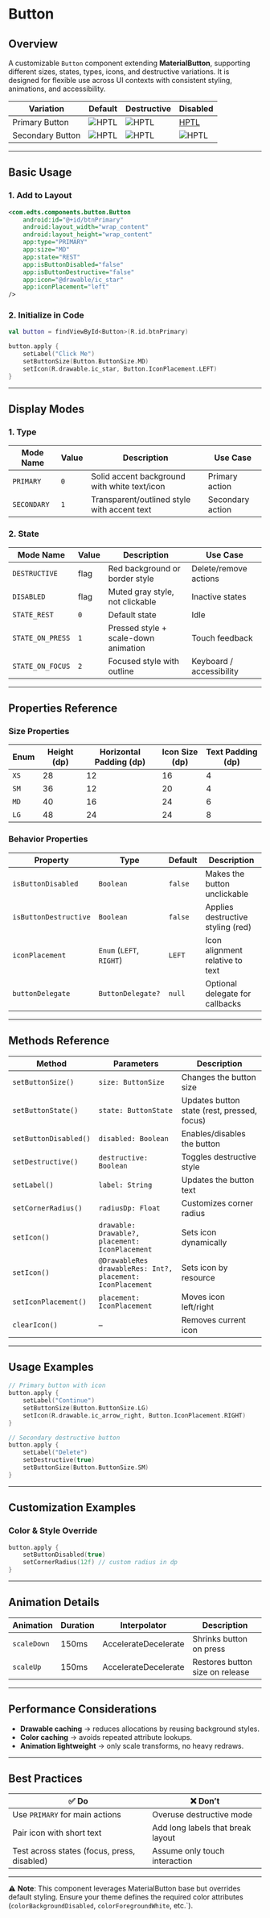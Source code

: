 # Button

## Overview
A customizable `Button` component extending **MaterialButton**, supporting different sizes, states, types, icons, and destructive variations. It is designed for flexible use across UI contexts with consistent styling, animations, and accessibility.


| Variation        | Default                                                                                                                           | Destructive | Disabled |
|------------------|-----------------------------------------------------------------------------------------------------------------------------------| ------- | ------- |
| Primary Button   | ![HPTL](https://res.cloudinary.com/dpdbzlnhr/image/upload/c_scale,w_200/v1759218901/Screenshot_2025-09-30_at_14.53.03_kyelw4.png) | ![HPTL](https://res.cloudinary.com/dpdbzlnhr/image/upload/c_scale,w_200/v1759219205/Screenshot_2025-09-30_at_14.59.37_pkilt5.png) | [HPTL](https://res.cloudinary.com/dpdbzlnhr/image/upload/c_scale,w_200/v1759227287/Screenshot_2025-09-30_at_17.13.25_lz7p5z.png) |
| Secondary Button | ![HPTL](https://res.cloudinary.com/dpdbzlnhr/image/upload/c_scale,w_200/v1759227289/Screenshot_2025-09-30_at_17.13.39_dpxlso.png) | ![HPTL](https://res.cloudinary.com/dpdbzlnhr/image/upload/c_scale,w_200/v1759227287/Screenshot_2025-09-30_at_17.13.54_q1ueup.png) | ![HPTL](https://res.cloudinary.com/dpdbzlnhr/image/upload/c_scale,w_200/v1759227287/Screenshot_2025-09-30_at_17.13.25_lz7p5z.png) |

---

## Basic Usage

### 1. Add to Layout

```xml
<com.edts.components.button.Button
    android:id="@+id/btnPrimary"
    android:layout_width="wrap_content"
    android:layout_height="wrap_content"
    app:type="PRIMARY"
    app:size="MD"
    app:state="REST"
    app:isButtonDisabled="false"
    app:isButtonDestructive="false"
    app:icon="@drawable/ic_star"
    app:iconPlacement="left"
/>
```

### 2. Initialize in Code

```kotlin
val button = findViewById<Button>(R.id.btnPrimary)

button.apply {
    setLabel("Click Me")
    setButtonSize(Button.ButtonSize.MD)
    setIcon(R.drawable.ic_star, Button.IconPlacement.LEFT)
}
```

---

## Display Modes

### 1. Type

| Mode Name | Value | Description | Use Case |
| --------- | ----- | ----------- | -------- |
| `PRIMARY` | `0` | Solid accent background with white text/icon | Primary action |
| `SECONDARY` | `1` | Transparent/outlined style with accent text | Secondary action |

### 2. State

| Mode Name | Value | Description | Use Case |
| --------- | ----- | ----------- | -------- |
| `DESTRUCTIVE` | flag | Red background or border style | Delete/remove actions |
| `DISABLED` | flag | Muted gray style, not clickable | Inactive states |
| `STATE_REST` | `0` | Default state | Idle |
| `STATE_ON_PRESS` | `1` | Pressed style + scale-down animation | Touch feedback |
| `STATE_ON_FOCUS` | `2` | Focused style with outline | Keyboard / accessibility |



---

## Properties Reference

### Size Properties

| Enum | Height (dp) | Horizontal Padding (dp) | Icon Size (dp) | Text Padding (dp) |
| ---- | ----------- | ----------------------- | -------------- | ----------------- |
| `XS` | 28 | 12 | 16 | 4 |
| `SM` | 36 | 12 | 20 | 4 |
| `MD` | 40 | 16 | 24 | 6 |
| `LG` | 48 | 24 | 24 | 8 |

### Behavior Properties

| Property | Type | Default | Description |
| -------- | ---- | ------- | ----------- |
| `isButtonDisabled` | `Boolean` | `false` | Makes the button unclickable |
| `isButtonDestructive` | `Boolean` | `false` | Applies destructive styling (red) |
| `iconPlacement` | `Enum` (`LEFT`, `RIGHT`) | `LEFT` | Icon alignment relative to text |
| `buttonDelegate` | `ButtonDelegate?` | `null` | Optional delegate for callbacks |

---

## Methods Reference

| Method | Parameters | Description |
| ------ | --------- | ----------- |
| `setButtonSize()` | `size: ButtonSize` | Changes the button size |
| `setButtonState()` | `state: ButtonState` | Updates button state (rest, pressed, focus) |
| `setButtonDisabled()` | `disabled: Boolean` | Enables/disables the button |
| `setDestructive()` | `destructive: Boolean` | Toggles destructive style |
| `setLabel()` | `label: String` | Updates the button text |
| `setCornerRadius()` | `radiusDp: Float` | Customizes corner radius |
| `setIcon()` | `drawable: Drawable?, placement: IconPlacement` | Sets icon dynamically |
| `setIcon()` | `@DrawableRes drawableRes: Int?, placement: IconPlacement` | Sets icon by resource |
| `setIconPlacement()` | `placement: IconPlacement` | Moves icon left/right |
| `clearIcon()` | – | Removes current icon |

---

## Usage Examples

```kotlin
// Primary button with icon
button.apply {
    setLabel("Continue")
    setButtonSize(Button.ButtonSize.LG)
    setIcon(R.drawable.ic_arrow_right, Button.IconPlacement.RIGHT)
}

// Secondary destructive button
button.apply {
    setLabel("Delete")
    setDestructive(true)
    setButtonSize(Button.ButtonSize.SM)
}
```

---

## Customization Examples

### Color & Style Override

```kotlin
button.apply {
    setButtonDisabled(true)
    setCornerRadius(12f) // custom radius in dp
}
```

---

## Animation Details

| Animation | Duration | Interpolator | Description |
| --------- | -------- | ------------ | ----------- |
| `scaleDown` | 150ms | AccelerateDecelerate | Shrinks button on press |
| `scaleUp` | 150ms | AccelerateDecelerate | Restores button size on release |

---

## Performance Considerations
- **Drawable caching** → reduces allocations by reusing background styles.  
- **Color caching** → avoids repeated attribute lookups.  
- **Animation lightweight** → only scale transforms, no heavy redraws.  

---

## Best Practices

| ✅ Do | ❌ Don’t |
| ----- | ------- |
| Use `PRIMARY` for main actions | Overuse destructive mode |
| Pair icon with short text | Add long labels that break layout |
| Test across states (focus, press, disabled) | Assume only touch interaction |

---

⚠️ **Note**: This component leverages MaterialButton base but overrides default styling. Ensure your theme defines the required color attributes (`colorBackgroundDisabled`, `colorForegroundWhite`, etc.`).
